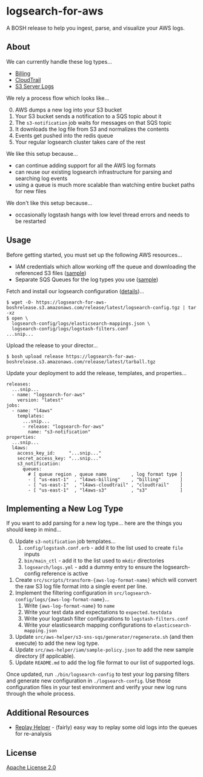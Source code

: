 # logsearch-for-aws

A BOSH release to help you ingest, parse, and visualize your AWS logs.


## About

We can currently handle these log types...

 * [Billing](http://docs.aws.amazon.com/awsaccountbilling/latest/aboutv2/detailed-billing-reports.html)
 * [CloudTrail](http://aws.amazon.com/cloudtrail/)
 * [S3 Server Logs](http://docs.aws.amazon.com/AmazonS3/latest/dev/ServerLogs.html)

We rely a process flow which looks like...

  0. AWS dumps a new log into your S3 bucket
  0. Your S3 bucket sends a notification to a SQS topic about it
  0. The `s3-notification` job waits for messages on that SQS topic
  0. It downloads the log file from S3 and normalizes the contents
  0. Events get pushed into the redis queue
  0. Your regular logsearch cluster takes care of the rest

We like this setup because...

  * can continue adding support for all the AWS log formats
  * can reuse our existing logsearch infrastructure for parsing and searching log events
  * using a queue is much more scalable than watching entire bucket paths for new files

We don't like this setup because...

  * occasionally logstash hangs with low level thread errors and needs to be restarted


## Usage

Before getting started, you must set up the following AWS resources...

  * IAM credentials which allow working off the queue and downloading the referenced S3 files ([sample](./src/aws-helper/iam/sample-policy.json))
  * Separate SQS Queues for the log types you use ([sample](./src/aws-helper/s3-sns-sqs/))

Fetch and install our logsearch configuration ([details](#@todo))...

    $ wget -O- https://logsearch-for-aws-boshrelease.s3.amazonaws.com/release/latest/logsearch-config.tgz | tar -xz
    $ open \
      logsearch-config/logs/elasticsearch-mappings.json \
      logsearch-config/logs/logstash-filters.conf
    ...snip...

Upload the release to your director...

    $ bosh upload release https://logsearch-for-aws-boshrelease.s3.amazonaws.com/release/latest/tarball.tgz

Update your deployment to add the release, templates, and properties...

    releases:
      ...snip...
      - name: "logsearch-for-aws"
        version: "latest"
    jobs:
      - name: "l4aws"
        templates:
          ...snip...
          - release: "logsearch-for-aws"
            name: "s3-notification"
    properties:
      ...snip...
      l4aws:
        access_key_id:     "...snip..."
        secret_access_key: "...snip..."
        s3_notification:
          queues:
            # [ queue region , queue name         , log format type ]
            - [ "us-east-1"  , "l4aws-billing"    , "billing"       ]
            - [ "us-east-1"  , "l4aws-cloudtrail" , "cloudtrail"    ]
            - [ "us-east-1"  , "l4aws-s3"         , "s3"            ]


## Implementing a New Log Type

If you want to add parsing for a new log type... here are the things you should keep in mind...

 0. Update `s3-notification` job templates...
     1. `config/logstash.conf.erb` - add it to the list used to create `file` inputs
     1. `bin/main_ctl` - add it to the list used to `mkdir` directories
     1. `logsearch/logs.yml` - add a dummy entry to ensure the logsearch-config reference is active
 0. Create `src/scripts/transform-{aws-log-format-name}` which will convert the raw S3 log file format into a single event per line.
 0. Implement the filtering configuration in `src/logsearch-config/logs/{aws-log-format-name}`...
     1. Write `{aws-log-format-name}` to `name`
     1. Write your test data and expectations to `expected.testdata`
     1. Write your logstash filter configurations to `logstash-filters.conf`
     1. Write your elasticsearch mapping configurations to `elasticsearch-mapping.json`
 0. Update `src/aws-helper/s3-sns-sqs/generator/regenerate.sh` (and then execute) to add the new log type.
 0. Update `src/aws-helper/iam/sample-policy.json` to add the new sample directory (if applicable).
 0. Update `README.md` to add the log file format to our list of supported logs.

Once updated, run `./bin/logsearch-config` to test your log parsing filters and generate new configuration in `./logsearch-config`. Use those configuration files in your test environment and verify your new log runs through the whole process.


## Additional Resources

 * [Replay Helper](./src/replay-helper) - (fairly) easy way to replay some old logs into the queues for re-analysis


## License

[Apache License 2.0](./LICENSE)
